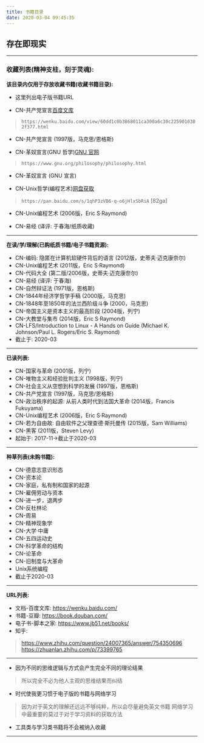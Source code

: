 ```yaml
---
title: 书籍目录
date: 2020-03-04 09:45:35
---
```


## 存在即现实

---

### 收藏列表(精神支柱，刻于灵魂):

**该目录内仅用于存放收藏书籍(收藏书籍目录):**

* 这里列出电子版书籍URL

* CN-共产党宣言[百度文库](https://wenku.baidu.com/view/60dd1c0b3868011ca300a6c30c2259010302f377.html)
> `https://wenku.baidu.com/view/60dd1c0b3868011ca300a6c30c2259010302f377.html`
* CN-共产党宣言 (1997版，马克思/恩格斯)

* CN-革奴宣言(GNU 哲学)[GNU 官网](https://www.gnu.org/philosophy/philosophy.html)
> `https://www.gnu.org/philosophy/philosophy.html`
* CN-革奴宣言 (GNU 宣言)
 
* CN-Unix哲学(编程艺术)[网盘获取](https://pan.baidu.com/s/1qhP3zVB6-q-o6jHlxSbRiA)
> `https://pan.baidu.com/s/1qhP3zVB6-q-o6jHlxSbRiA` [82ga]
* CN-Unix编程艺术 (2006版，Eric S·Raymond) 

* CN-易经 (译评: 于春海/纸质收藏)

---

**在读/学/理解(已购纸质书籍/电子书籍资源):**

* CN-编码: 隐匿在计算机软硬件背后的语言 (2012版，史蒂夫·迈克康奈尔)
* CN-Unix编程艺术 (2011版，Eric S·Raymond)
* CN-代码大全 (第二版/2006版，史蒂夫·迈克康奈尔)
* CN-易经 (译评: 于春海)
* CN-自然辩证法 (1971版，恩格斯)
* CN-1844年经济学哲学手稿 (2000版，马克思)
* CN-1848年至1850年的法兰西阶级斗争 (2000，马克思)
* CN-帝国主义是资本主义的最高阶段 (2004版，列宁)
* CN-大教堂与集市 (2014版，Eric S·Raymond)
* CN-LFS/Introduction to Linux - A Hands on Guide (Michael K. Johnson/Paul L. Rogers/Eric S. Raymond)
* 截止于: 2020-03

---

**已读列表:**

* CN-国家与革命 (2001版，列宁)
* CN-唯物主义和经验批判主义 (1998版，列宁)
* CN-社会主义从空想到科学的发展 (1997版，恩格斯)
* CN-共产党宣言 (1997版，马克思/恩格斯)
* CN-政治秩序的起源: 从前人类时代到法国大革命 (2014版，Francis Fukuyama)
* CN-Unix编程艺术 (2006版，Eric S·Raymond)
* CN-若为自由故: 自由软件之父理查德·斯托曼传 (2015版，Sam Williams)
* CN-黑客 (2011版，Steven Levy)
* 起始于: 2017-11->截止于2020-03

---

**种草列表(未购书籍):**

* CN-德意志意识形态
* CN-资本论
* CN-家庭，私有制和国家的起源
* CN-雇佣劳动与资本
* CN-进一步，退两步
* CN-反杜林论
* CN-周易
* CN-精神现象学
* CN-大学·中庸
* CN-五四运动史
* CN-科学革命的结构
* CN-论革命
* CN-旧制度与大革命
* Unix系统编程
* 截止于2020-03

---

**URL列表:**

* 文档-百度文库: https://wenku.baidu.com/
* 书籍-豆瓣: https://book.douban.com/
* 电子书-脚本之家: https://www.jb51.net/books/
* 知乎:
> https://www.zhihu.com/question/24007365/answer/754350696
> https://zhuanlan.zhihu.com/p/73399765

---

* 因为不同的思维逻辑与方式会产生完全不同的理论结果
> 所以完全不必为他人主观的思维结果而纠结

* 时代使我更习惯于电子版的书籍与网络学习
> 因为对于英文的理解还远远不够纯粹，所以会尽量避免英文书籍
> 网络学习中最重要的莫过于对于学习资料的获取方法

* 工具类与学习类书籍将不会被纳入收藏

---



